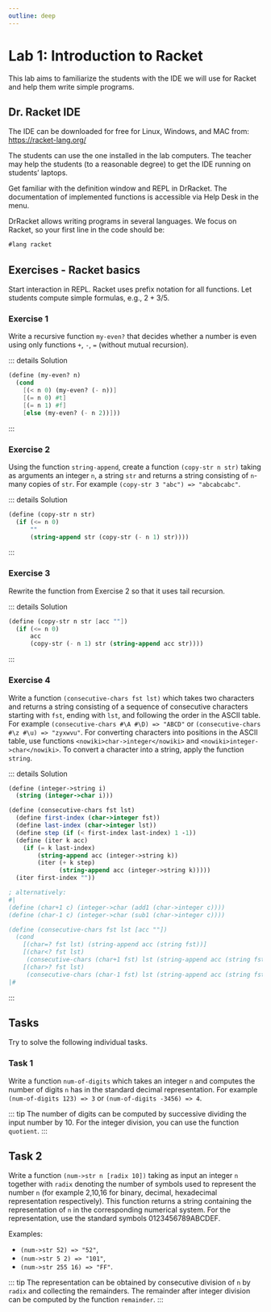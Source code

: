 ```yaml
---
outline: deep
---
```


# Lab 1: Introduction to Racket

This lab aims to familiarize the students with the IDE we will use for Racket and help them write
simple programs.

## Dr. Racket IDE

The IDE can be downloaded for free for Linux, Windows, and MAC from:
https://racket-lang.org/

The students can use the one installed in the lab computers. The teacher may help the students (to a
reasonable degree) to get the IDE running on students’ laptops.

Get familiar with the definition window and REPL in DrRacket. The documentation of implemented
functions is accessible via Help Desk in the menu.

DrRacket allows writing programs in several languages. We focus on Racket, so your first line in the
code should be:
```scheme
#lang racket
```

## Exercises - Racket basics
Start interaction in REPL. Racket uses prefix notation for all functions. Let students compute
simple formulas, e.g.,  $2+3/5$.

### Exercise 1
Write a recursive function `my-even?` that decides whether a number is even using
only functions `+`, `-`, `=` (without mutual recursion).

::: details Solution
```scheme
(define (my-even? n)
  (cond
    [(< n 0) (my-even? (- n))]
    [(= n 0) #t]
    [(= n 1) #f]
    [else (my-even? (- n 2))]))
```
:::



### Exercise 2

Using the function `string-append`, create a function `(copy-str n str)` taking as arguments an
integer `n`, a string `str` and returns a string consisting of `n`-many copies of `str`. For example
`(copy-str 3 "abc") => "abcabcabc"`.

::: details Solution
```scheme
(define (copy-str n str)
  (if (<= n 0)
      ""
      (string-append str (copy-str (- n 1) str))))
```
:::


### Exercise 3

Rewrite the function from Exercise 2 so that it uses tail recursion.

::: details Solution
```scheme
(define (copy-str n str [acc ""])
  (if (<= n 0)
      acc
      (copy-str (- n 1) str (string-append acc str))))
```
:::

### Exercise 4
Write a function `(consecutive-chars fst lst)` which takes two characters and returns a string
consisting of a sequence of consecutive characters starting with `fst`, ending with `lst`, and
following the order in the ASCII table.
For example `(consecutive-chars #\A #\D) => "ABCD"` or  `(consecutive-chars #\z #\u) => "zyxwvu"`.
For converting characters into positions in the ASCII table, use functions
`<nowiki>char->integer</nowiki>` and `<nowiki>integer->char</nowiki>`. To convert a character into a
string, apply the function `string`.

::: details Solution
```scheme
(define (integer->string i)
  (string (integer->char i)))

(define (consecutive-chars fst lst)
  (define first-index (char->integer fst))
  (define last-index (char->integer lst))
  (define step (if (< first-index last-index) 1 -1))
  (define (iter k acc)
    (if (= k last-index)
        (string-append acc (integer->string k))
        (iter (+ k step)
              (string-append acc (integer->string k)))))
  (iter first-index ""))

; alternatively:
#|
(define (char+1 c) (integer->char (add1 (char->integer c))))
(define (char-1 c) (integer->char (sub1 (char->integer c))))

(define (consecutive-chars fst lst [acc ""])
  (cond
    [(char=? fst lst) (string-append acc (string fst))]
    [(char<? fst lst)
     (consecutive-chars (char+1 fst) lst (string-append acc (string fst)))]
    [(char>? fst lst)
     (consecutive-chars (char-1 fst) lst (string-append acc (string fst)))]))
|#

```
:::


## Tasks

Try to solve the following individual tasks.

### Task 1

Write a function `num-of-digits` which takes an integer `n` and computes the number of digits `n`
has in the standard decimal representation. For example `(num-of-digits 123) => 3` or
`(num-of-digits -3456) => 4`.

::: tip
The number of digits can be computed by successive dividing the input number by 10. For
the integer division, you can use the function `quotient`.
:::

<!--
::: details Solution
```scheme
(define (num-of-digits n [acc 1])
  (cond [(< n 0) (num-of-digits (- n))]
        [(< n 10) acc]
        [else (num-of-digits (quotient n 10) (+ acc 1))]))
```
:::
-->

## Task 2
Write a function `(num->str n [radix 10])` taking as input an integer `n` together
with `radix` denoting the number of symbols used to represent the number `n` (for example 2,10,16
for binary, decimal, hexadecimal representation respectively). This function returns a string
containing the representation of `n` in the corresponding numerical system. For the representation,
use the standard symbols 0123456789ABCDEF.

Examples:
  * `(num->str 52) => "52"`,
  * `(num->str 5 2) => "101"`,
  * `(num->str 255 16) => "FF"`.

::: tip
The representation can be obtained by consecutive division of `n` by `radix` and collecting the
remainders. The remainder after integer division can be computed by the function `remainder`.
:::


<!--
::: details Solution
```scheme
(define (num->str n [radix 10])
  (define rem (remainder n radix))
  (define initial (if (< rem 10)
                      (char->integer #\0)
                      (- (char->integer #\A) 10)))
  (define rem-str
    (string (integer->char (+ initial rem))))

  (if (< n radix)
      rem-str
      (string-append (num->str (quotient n radix) radix)
                     rem-str)))

; Alternative
#|
(define numeric-alphabet "0123456789ABCDEF")
(define (num->char n [radix 10])
  (string-ref numeric-alphabet (remainder n radix)))
(define (num->str n [radix 10] [acc '()])
  (cond
    [(negative? n) (num->str (- n) radix '(#\-))]
    [(< n radix) (list->string (cons (num->char n radix) acc))]
    [else (num->str (quotient n radix) radix (cons (num->char n radix) acc))]))
|#
```
:::-->

